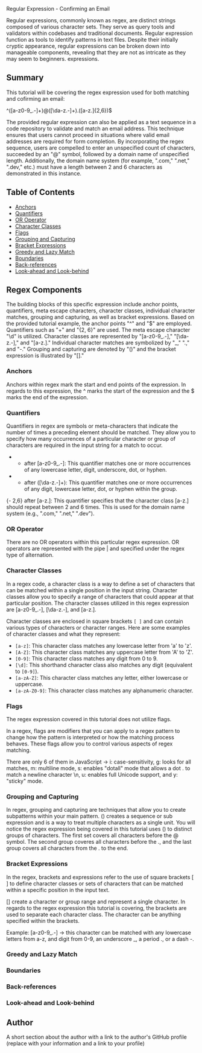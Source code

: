 Regular Expression - Confirming an Email

Regular expressions, commonly known as regex, are distinct strings composed of various character sets. They serve as query tools and validators within codebases and traditional documents. Regular expression function as tools to identify patterns in text files. Despite their initially cryptic appearance, regular expressions can be broken down into manageable components, revealing that they are not as intricate as they may seem to beginners.  expressions.

## Summary

This tutorial will be covering the regex expression used for both matching and cofirming an email: 

^([a-z0-9_\.-]+)@([\da-z\.-]+)\.([a-z\.]{2,6})$

The provided regular expression can also be applied as a text sequence in a code repository to validate and match an email address. This technique ensures that users cannot proceed in situations where valid email addresses are required for form completion. By incorporating the regex sequence, users are compelled to enter an unspecified count of characters, succeeded by an "@" symbol, followed by a domain name of unspecified length. Additionally, the domain name system (for example, ".com," ".net," ".dev," etc.) must have a length between 2 and 6 characters as demonstrated in this instance.

## Table of Contents

- [Anchors](#anchors)
- [Quantifiers](#quantifiers)
- [OR Operator](#or-operator)
- [Character Classes](#character-classes)
- [Flags](#flags)
- [Grouping and Capturing](#grouping-and-capturing)
- [Bracket Expressions](#bracket-expressions)
- [Greedy and Lazy Match](#greedy-and-lazy-match)
- [Boundaries](#boundaries)
- [Back-references](#back-references)
- [Look-ahead and Look-behind](#look-ahead-and-look-behind)

## Regex Components
The building blocks of this specific expression include anchor points, quantifiers, meta escape characters, character classes, individual character matches, grouping and capturing, as well as bracket expressions.
Based on the provided tutorial example, the anchor points "^" and "$" are employed. Quantifiers such as "+" and "{2, 6}" are used. The meta escape character "\d" is utilized. Character classes are represented by "[a-z0-9_.-]," "[\da-z.-]," and "[a-z.]." Individual character matches are symbolized by "_," ".," and "-." Grouping and capturing are denoted by "()" and the bracket expression is illustrated by "[]."

### Anchors
Anchors within regex mark the start and end points of the expression. In regards to this expression, the ^ marks the start of the expression and the $ marks the end of the expression.

### Quantifiers
Quantifiers in regex are symbols or meta-characters that indicate the number of times a preceding element should be matched. They allow you to specify how many occurrences of a particular character or group of characters are required in the input string for a match to occur. 

-  + after [a-z0-9_\.-]: This quantifier matches one or more occurrences of any lowercase letter, digit, underscore, dot, or hyphen.

-  + after ([\da-z\.-]+): This quantifier matches one or more occurrences of any digit, lowercase letter, dot, or hyphen within the group.

{-  2,6} after [a-z\.]: This quantifier specifies that the character class [a-z\.] should repeat between 2 and 6 times. This is used for the domain name system (e.g., ".com," ".net," ".dev").

### OR Operator
There are no OR operators within this particular regex expression. OR operators are represented with the pipe | and specified under the regex type of alternation.

### Character Classes
In a regex code, a character class is a way to define a set of characters that can be matched within a single position in the input string. Character classes allow you to specify a range of characters that could appear at that particular position. 
The character classes utilized in this regex expression are [a-z0-9_\.-], [\da-z\.-], and [a-z\.].

Character classes are enclosed in square brackets `[ ]` and can contain various types of characters or character ranges. Here are some examples of character classes and what they represent:

-  `[a-z]`: This character class matches any lowercase letter from 'a' to 'z'.
-  `[A-Z]`: This character class matches any uppercase letter from 'A' to 'Z'.
-  `[0-9]`: This character class matches any digit from 0 to 9.
-  `[\d]`: This shorthand character class also matches any digit (equivalent to `[0-9]`).
-  `[a-zA-Z]`: This character class matches any letter, either lowercase or uppercase.
- `[a-zA-Z0-9]`: This character class matches any alphanumeric character.

### Flags
The regex expression covered in this tutorial does not utilize flags.

In a regex, flags are modifiers that you can apply to a regex pattern to change how the pattern is interpreted or how the matching process behaves. These flags allow you to control various aspects of regex matching.

There are only 6 of them in JavaScript -> i: case-sensitivity, g: looks for all matches, m: multiline mode, s: enables "dotall" mode that allows a dot . to match a newline character \n, u: enables full Unicode support, and y: "sticky" mode.

### Grouping and Capturing
In regex, grouping and capturing are techniques that allow you to create subpatterns within your main pattern. 
() creates a sequence or sub expression and is a way to treat multiple characters as a single unit. You will notice the regex expression being covered in this tutorial uses () to distinct groups of characters. The first set covers all characters before the @ symbol. The second group coveres all characters before the ., and the last group covers all characters from the . to the end.

### Bracket Expressions
In the regex, brackets and expressions refer to the use of square brackets [ ] to define character classes or sets of characters that can be matched within a specific position in the input text. 

[] create a character or group range and represent a single character. In regards to the regex expression this tutorial is covering, the brackets are used to separate each character class. The character can be anything specified within the brackets.

Example: [a-z0-9_\.-] -> this character can be matched with any lowercase letters from a-z, and digit from 0-9, an underscore _, a period ., or a dash -.


### Greedy and Lazy Match

### Boundaries

### Back-references

### Look-ahead and Look-behind

## Author

A short section about the author with a link to the author's GitHub profile (replace with your information and a link to your profile)
